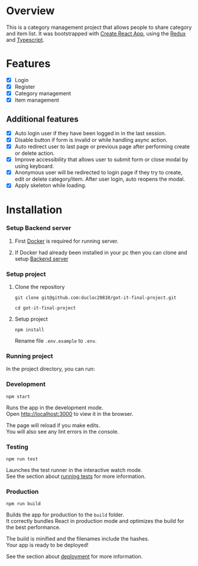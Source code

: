 # Overview
This is a category management project that allows people to share category and item list. It was bootstrapped with [Create React App](https://github.com/facebook/create-react-app), using the [Redux](https://github.com/facebook/redux) and [Typescript](https://github.com/microsoft/TypeScript).

# Features

- [x] Login
- [x] Register
- [x] Category management
- [x] Item management

## Additional features
- [x] Auto login user if they have been logged in in the last session.
- [x] Disable button if form is invalid or while handling async action.
- [x] Auto redirect user to last page or previous page after performing create or delete action.
- [x] Improve accessibility that allows user to submit form or close modal by using keyboard.
- [x] Anonymous user will be redirected to login page if they try to create, edit or delete category/item. After user login, auto reopens the modal.
- [x] Apply skeleton while loading.

# Installation


### Setup Backend server
1. First [Docker](https://www.docker.com/) is required for running server.

2. If Docker had already been installed in your pc then you can clone and setup [Backend server](https://github.com/khuctrang/flask-photo-app)


### Setup project
1. Clone the repository

    `git clone git@github.com:ducloc20810/got-it-final-project.git`

    `cd got-it-final-project`

2. Setup project

    `npm install`

    Rename file `.env.example` to `.env`.



### Running project
In the project directory, you can run:

### Development
`npm start`

Runs the app in the development mode.\
Open [http://localhost:3000](http://localhost:3000) to view it in the browser.

The page will reload if you make edits.\
You will also see any lint errors in the console.

### Testing
`npm run test`

Launches the test runner in the interactive watch mode.\
See the section about [running tests](https://facebook.github.io/create-react-app/docs/running-tests) for more information.

### Production

`npm run build`

Builds the app for production to the `build` folder.\
It correctly bundles React in production mode and optimizes the build for the best performance.

The build is minified and the filenames include the hashes.\
Your app is ready to be deployed!

See the section about [deployment](https://facebook.github.io/create-react-app/docs/deployment) for more information.
